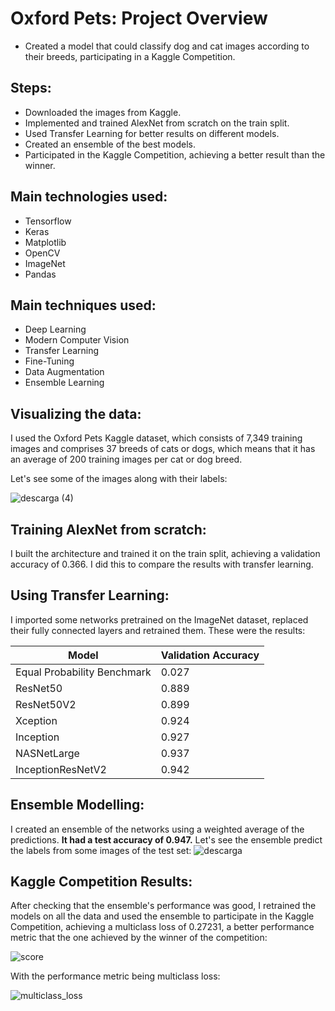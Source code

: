 # Oxford Pets: Project Overview

* Created a model that could classify dog and cat images according to their breeds, participating in a Kaggle Competition.

## Steps:

* Downloaded the images from Kaggle.
* Implemented and trained AlexNet from scratch on the train split.
* Used Transfer Learning for better results on different models.
* Created an ensemble of the best models.
* Participated in the Kaggle Competition, achieving a better result than the winner.

 ## Main technologies used:

* Tensorflow
* Keras
* Matplotlib
* OpenCV
* ImageNet
* Pandas

## Main techniques used:

* Deep Learning
* Modern Computer Vision
* Transfer Learning
* Fine-Tuning 
* Data Augmentation
* Ensemble Learning

## Visualizing the data:

I used the Oxford Pets Kaggle dataset, which consists of 7,349 training images and comprises 37 breeds of cats or dogs, which means that it has an average of 200 training images per cat or dog breed.

Let's see some of the images along with their labels:

![descarga (4)](https://user-images.githubusercontent.com/70718425/107144586-69dd5800-693c-11eb-8012-fff76387742f.png)

## Training AlexNet from scratch:

I built the architecture and trained it on the train split, achieving a validation accuracy of 0.366. I did this to compare the results with transfer learning.

## Using Transfer Learning:

I imported some networks pretrained on the ImageNet dataset, replaced their fully connected layers and retrained them. These were the results:

|  Model | Validation Accuracy  | 
|---|---| 
|  Equal Probability Benchmark |  0.027 |
| ResNet50  |  0.889 |
| ResNet50V2  | 0.899  |
|  Xception |  0.924|
|  Inception |  0.927 |
|  NASNetLarge |  0.937 |
|  InceptionResNetV2 |  0.942 |

## Ensemble Modelling:

I created an ensemble of the networks using a weighted average of the predictions. **It had a test accuracy of 0.947.** 
Let's see the ensemble predict the labels from some images of the test set:
![descarga](https://user-images.githubusercontent.com/70718425/104301888-70f18180-54c8-11eb-9613-4f748065a9bf.png)

## Kaggle Competition Results:

After checking that the ensemble's performance was good, I retrained the models on all the data and used the ensemble to participate in the Kaggle Competition, achieving a multiclass loss of 0.27231, a better performance metric that the one achieved by the winner of the competition:

![score](https://user-images.githubusercontent.com/70718425/104302219-d6457280-54c8-11eb-8def-30a676c9f9d4.png)

With the performance metric being multiclass loss:

![multiclass_loss](https://user-images.githubusercontent.com/70718425/104302308-e6f5e880-54c8-11eb-9698-417223499f9e.png)
